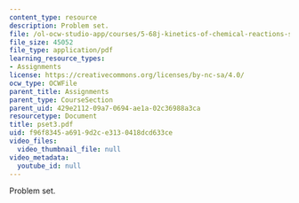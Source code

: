 ```yaml
---
content_type: resource
description: Problem set.
file: /ol-ocw-studio-app/courses/5-68j-kinetics-of-chemical-reactions-spring-2003/f96f8345a6919d2ce3130418dcd633ce_pset3.pdf
file_size: 45052
file_type: application/pdf
learning_resource_types:
- Assignments
license: https://creativecommons.org/licenses/by-nc-sa/4.0/
ocw_type: OCWFile
parent_title: Assignments
parent_type: CourseSection
parent_uid: 429e2112-09a7-0694-ae1a-02c36988a3ca
resourcetype: Document
title: pset3.pdf
uid: f96f8345-a691-9d2c-e313-0418dcd633ce
video_files:
  video_thumbnail_file: null
video_metadata:
  youtube_id: null
---
```

Problem set.